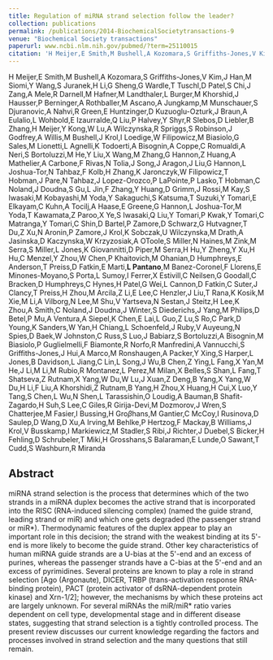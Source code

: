 ```yaml
---
title: Regulation of miRNA strand selection follow the leader?
collection: publications
permalink: /publications/2014-BiochemicalSocietytransactions-9
venue: "Biochemical Society transactions"
paperurl: www.ncbi.nlm.nih.gov/pubmed/?term=25110015
citation: 'H Meijer,E Smith,M Bushell,A Kozomara,S Griffiths-Jones,V Kim,J Han,M Siomi,Y Wang,S Juranek,H Li,G Sheng,G Wardle,T Tuschl,D Patel,S Chi,J Zang,A Mele,R Darnell,M Hafner,M Landthaler,L Burger,M Khorshid,J Hausser,P Berninger,A Rothballer,M Ascano,A Jungkamp,M Munschauer,S Djuranovic,A Nahvi,R Green,E Huntzinger,D Kuzuoglu-Ozturk,J Braun,A Eulalio,L Wohbold,E Izaurralde,Q Liu,P Halvey,Y Shyr,R Slebos,D Liebler,B Zhang,H Meijer,Y Kong,W Lu,A Wilczynska,R Spriggs,S Robinson,J Godfrey,A Willis,M Bushell,J Krol,I Loedige,W Filipowicz,M Biasiolo,G Sales,M Lionetti,L Agnelli,K Todoerti,A Bisognin,A Coppe,C Romualdi,A Neri,S Bortoluzzi,M He,Y Liu,X Wang,M Zhang,G Hannon,Z Huang,A Mathelier,A Carbone,F Rivas,N Tolia,J Song,J Aragon,J Liu,G Hannon,L Joshua-Tor,N Tahbaz,F Kolb,H Zhang,K Jaronczyk,W Filipowicz,T Hobman,J Pare,N Tahbaz,J Lopez-Orozco,P LaPointe,P Lasko,T Hobman,C Noland,J Doudna,S Gu,L Jin,F Zhang,Y Huang,D Grimm,J Rossi,M Kay,S Iwasaki,M Kobayashi,M Yoda,Y Sakaguchi,S Katsuma,T Suzuki,Y Tomari,E Elkayam,C Kuhn,A Tocilj,A Haase,E Greene,G Hannon,L Joshua-Tor,M Yoda,T Kawamata,Z Paroo,X Ye,S Iwasaki,Q Liu,Y Tomari,P Kwak,Y Tomari,C Matranga,Y Tomari,C Shin,D Bartel,P Zamore,D Schwarz,G Hutvagner,T Du,Z Xu,N Aronin,P Zamore,J Krol,K Sobczak,U Wilczynska,M Drath,A Jasinska,D Kaczynska,W Krzyzosiak,A OToole,S Miller,N Haines,M Zink,M Serra,S Miller,L Jones,K Giovannitti,D Piper,M Serra,H Hu,Y Zheng,Y Xu,H Hu,C Menzel,Y Zhou,W Chen,P Khaitovich,M Ohanian,D Humphreys,E Anderson,T Preiss,D Fatkin,E Marti,**L Pantano**,M Banez-Coronel,F Llorens,E Minones-Moyano,S Porta,L Sumoy,I Ferrer,X Estivill,C Neilsen,G Goodall,C Bracken,D Humphreys,C Hynes,H Patel,G Wei,L Cannon,D Fatkin,C Suter,J Clancy,T Preiss,H Zhou,M Arcila,Z Li,E Lee,C Henzler,J Liu,T Rana,K Kosik,M Xie,M Li,A Vilborg,N Lee,M Shu,V Yartseva,N Sestan,J Steitz,H Lee,K Zhou,A Smith,C Noland,J Doudna,J Winter,S Diederichs,J Yang,M Philips,D Betel,P Mu,A Ventura,A Siepel,K Chen,E Lai,L Guo,Z Lu,S Ro,C Park,D Young,K Sanders,W Yan,H Chiang,L Schoenfeld,J Ruby,V Auyeung,N Spies,D Baek,W Johnston,C Russ,S Luo,J Babiarz,S Bortoluzzi,A Bisognin,M Biasiolo,P Guglielmelli,F Biamonte,R Norfo,R Manfredini,A Vannucchi,S Griffiths-Jones,J Hui,A Marco,M Ronshaugen,A Packer,Y Xing,S Harper,L Jones,B Davidson,L Jiang,C Lin,L Song,J Wu,B Chen,Z Ying,L Fang,X Yan,M He,J Li,M Li,M Rubio,R Montanez,L Perez,M Milan,X Belles,S Shan,L Fang,T Shatseva,Z Rutnam,X Yang,W Du,W Lu,J Xuan,Z Deng,B Yang,X Yang,W Du,H Li,F Liu,A Khorshidi,Z Rutnam,B Yang,H Zhou,X Huang,H Cui,X Luo,Y Tang,S Chen,L Wu,N Shen,L Tarassishin,O Loudig,A Bauman,B Shafit-Zagardo,H Suh,S Lee,C Giles,R Girija-Devi,M Dozmorov,J Wren,S Chatterjee,M Fasier,I Bussing,H Gro$\beta$hans,M Gantier,C McCoy,I Rusinova,D Saulep,D Wang,D Xu,A Irving,M Behlke,P Hertzog,F Mackay,B Williams,J Krol,V Busskamp,I Markiewicz,M Stadler,S Ribi,J Richter,J Duebel,S Bicker,H Fehling,D Schrubeler,T Miki,H Grosshans,S Balaraman,E Lunde,O Sawant,T Cudd,S Washburn,R Miranda (2014) Regulation of miRNA strand selection follow the leader? <i>Biochemical Society transactions</i>'
---
```


H Meijer,E Smith,M Bushell,A Kozomara,S Griffiths-Jones,V Kim,J Han,M Siomi,Y Wang,S Juranek,H Li,G Sheng,G Wardle,T Tuschl,D Patel,S Chi,J Zang,A Mele,R Darnell,M Hafner,M Landthaler,L Burger,M Khorshid,J Hausser,P Berninger,A Rothballer,M Ascano,A Jungkamp,M Munschauer,S Djuranovic,A Nahvi,R Green,E Huntzinger,D Kuzuoglu-Ozturk,J Braun,A Eulalio,L Wohbold,E Izaurralde,Q Liu,P Halvey,Y Shyr,R Slebos,D Liebler,B Zhang,H Meijer,Y Kong,W Lu,A Wilczynska,R Spriggs,S Robinson,J Godfrey,A Willis,M Bushell,J Krol,I Loedige,W Filipowicz,M Biasiolo,G Sales,M Lionetti,L Agnelli,K Todoerti,A Bisognin,A Coppe,C Romualdi,A Neri,S Bortoluzzi,M He,Y Liu,X Wang,M Zhang,G Hannon,Z Huang,A Mathelier,A Carbone,F Rivas,N Tolia,J Song,J Aragon,J Liu,G Hannon,L Joshua-Tor,N Tahbaz,F Kolb,H Zhang,K Jaronczyk,W Filipowicz,T Hobman,J Pare,N Tahbaz,J Lopez-Orozco,P LaPointe,P Lasko,T Hobman,C Noland,J Doudna,S Gu,L Jin,F Zhang,Y Huang,D Grimm,J Rossi,M Kay,S Iwasaki,M Kobayashi,M Yoda,Y Sakaguchi,S Katsuma,T Suzuki,Y Tomari,E Elkayam,C Kuhn,A Tocilj,A Haase,E Greene,G Hannon,L Joshua-Tor,M Yoda,T Kawamata,Z Paroo,X Ye,S Iwasaki,Q Liu,Y Tomari,P Kwak,Y Tomari,C Matranga,Y Tomari,C Shin,D Bartel,P Zamore,D Schwarz,G Hutvagner,T Du,Z Xu,N Aronin,P Zamore,J Krol,K Sobczak,U Wilczynska,M Drath,A Jasinska,D Kaczynska,W Krzyzosiak,A OToole,S Miller,N Haines,M Zink,M Serra,S Miller,L Jones,K Giovannitti,D Piper,M Serra,H Hu,Y Zheng,Y Xu,H Hu,C Menzel,Y Zhou,W Chen,P Khaitovich,M Ohanian,D Humphreys,E Anderson,T Preiss,D Fatkin,E Marti,**L Pantano**,M Banez-Coronel,F Llorens,E Minones-Moyano,S Porta,L Sumoy,I Ferrer,X Estivill,C Neilsen,G Goodall,C Bracken,D Humphreys,C Hynes,H Patel,G Wei,L Cannon,D Fatkin,C Suter,J Clancy,T Preiss,H Zhou,M Arcila,Z Li,E Lee,C Henzler,J Liu,T Rana,K Kosik,M Xie,M Li,A Vilborg,N Lee,M Shu,V Yartseva,N Sestan,J Steitz,H Lee,K Zhou,A Smith,C Noland,J Doudna,J Winter,S Diederichs,J Yang,M Philips,D Betel,P Mu,A Ventura,A Siepel,K Chen,E Lai,L Guo,Z Lu,S Ro,C Park,D Young,K Sanders,W Yan,H Chiang,L Schoenfeld,J Ruby,V Auyeung,N Spies,D Baek,W Johnston,C Russ,S Luo,J Babiarz,S Bortoluzzi,A Bisognin,M Biasiolo,P Guglielmelli,F Biamonte,R Norfo,R Manfredini,A Vannucchi,S Griffiths-Jones,J Hui,A Marco,M Ronshaugen,A Packer,Y Xing,S Harper,L Jones,B Davidson,L Jiang,C Lin,L Song,J Wu,B Chen,Z Ying,L Fang,X Yan,M He,J Li,M Li,M Rubio,R Montanez,L Perez,M Milan,X Belles,S Shan,L Fang,T Shatseva,Z Rutnam,X Yang,W Du,W Lu,J Xuan,Z Deng,B Yang,X Yang,W Du,H Li,F Liu,A Khorshidi,Z Rutnam,B Yang,H Zhou,X Huang,H Cui,X Luo,Y Tang,S Chen,L Wu,N Shen,L Tarassishin,O Loudig,A Bauman,B Shafit-Zagardo,H Suh,S Lee,C Giles,R Girija-Devi,M Dozmorov,J Wren,S Chatterjee,M Fasier,I Bussing,H Gro$\beta$hans,M Gantier,C McCoy,I Rusinova,D Saulep,D Wang,D Xu,A Irving,M Behlke,P Hertzog,F Mackay,B Williams,J Krol,V Busskamp,I Markiewicz,M Stadler,S Ribi,J Richter,J Duebel,S Bicker,H Fehling,D Schrubeler,T Miki,H Grosshans,S Balaraman,E Lunde,O Sawant,T Cudd,S Washburn,R Miranda
## Abstract
miRNA strand selection is the process that determines which of the two strands in a miRNA duplex becomes the active strand that is incorporated into the RISC (RNA-induced silencing complex) (named the guide strand, leading strand or miR) and which one gets degraded (the passenger strand or miR*). Thermodynamic features of the duplex appear to play an important role in this decision; the strand with the weakest binding at its 5'-end is more likely to become the guide strand. Other key characteristics of human miRNA guide strands are a U-bias at the 5'-end and an excess of purines, whereas the passenger strands have a C-bias at the 5'-end and an excess of pyrimidines. Several proteins are known to play a role in strand selection [Ago (Argonaute), DICER, TRBP (trans-activation response RNA-binding protein), PACT (protein activator of dsRNA-dependent protein kinase) and Xrn-1/2]; however, the mechanisms by which these proteins act are largely unknown. For several miRNAs the miR/miR* ratio varies dependent on cell type, developmental stage and in different disease states, suggesting that strand selection is a tightly controlled process. The present review discusses our current knowledge regarding the factors and processes involved in strand selection and the many questions that still remain.
